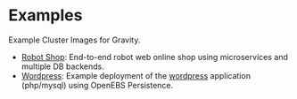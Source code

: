 # Examples

Example Cluster Images for Gravity.


- [Robot Shop](./robot-shop-app/README.md): End-to-end robot web online shop using microservices and multiple DB backends.
- [Wordpress](./wordpress/README.md): Example deployment of the [wordpress](https://www.wordpress.org) application (php/mysql) using OpenEBS Persistence.
